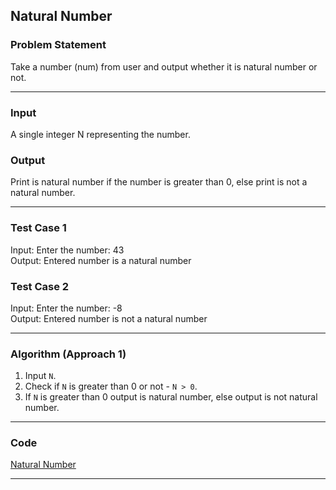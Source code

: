 ## Natural Number

### Problem Statement
Take a number (num) from user and output whether it is natural number or not.

---

### Input
A single integer N representing the number.

### Output
Print is natural number if the number is greater than 0, else print is not a natural number.

---

### Test Case 1
Input: Enter the number: 43 <br>
Output: Entered number is a natural number <br>

### Test Case 2
Input: Enter the number: -8 <br>
Output: Entered number is not a natural number <br>

---

### Algorithm (Approach 1)
1. Input `N`.
2. Check if `N` is greater than 0 or not - `N > 0`.
3. If `N` is greater than 0 output is natural number, else output is not natural number.

---

### Code

[Natural Number](natural_number.c)

---